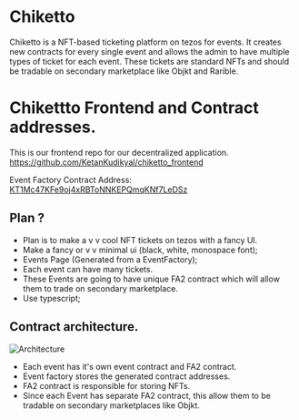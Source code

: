 # Chiketto

Chiketto is a NFT-based ticketing platform on tezos for events. It creates new contracts for every single event and allows the admin to have multiple types of ticket for each event.
These tickets are standard NFTs and should be tradable on secondary marketplace like Objkt and Rarible.

# Chikettto Frontend and Contract addresses.

This is our frontend repo for our decentralized application.
https://github.com/KetanKudikyal/chiketto_frontend

Event Factory Contract Address: [KT1Mc47KFe9oj4xRBToNNKEPQmqKNf7LeDSz](https://better-call.dev/ithacanet/KT1Mc47KFe9oj4xRBToNNKEPQmqKNf7LeDSz/operations)

## Plan ?

- Plan is to make a v v cool NFT tickets on tezos with a fancy UI.
- Make a fancy or v v minimal ui (black, white, monospace font);
- Events Page (Generated from a EventFactory);
- Each event can have many tickets.
- These Events are going to have unique FA2 contract which will allow them to trade on secondary marketplace.
- Use typescript;

## Contract architecture.

![Architecture](https://i.ibb.co/Dz6qzpP/arch.png)

- Each event has it's own event contract and FA2 contract.
- Event factory stores the generated contract addresses.
- FA2 contract is responsible for storing NFTs.
- Since each Event has separate FA2 contract, this allow them to be tradable on secondary marketplaces like Objkt.
